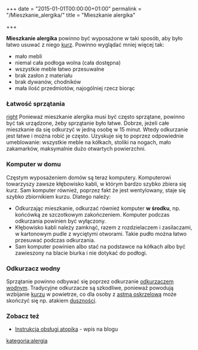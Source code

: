 +++
date = "2015-01-01T00:00:00+01:00"
permalink = "/Mieszkanie_alergika/"
title = "Mieszkanie alergika"

+++

**Mieszkanie alergika** powinno być wyposażone w taki sposób, aby było łatwo usuwać z niego [kurz](/atopedia/Kurz "wikilink"). Powinno wyglądać mniej więcej tak:

-   mało mebli
-   niemal cała podłoga wolna (cała dostępna)
-   wszystkie meble łatwo przesuwalne
-   brak zasłon z materiału
-   brak dywanów, chodników
-   mała ilość przedmiotów, najogólniej rzecz biorąc

### Łatwość sprzątania

[right](/Grafika:mieszkanie_alergika.png "wikilink") Ponieważ mieszkanie alergika musi być często sprzątane, powinno być tak urządzone, żeby sprzątanie było łatwe. Dobrze, jeżeli całe mieszkanie da się odkurzyć w jedną osobę w 15 minut. Wtedy odkurzanie jest łatwe i można robić je często. Uzyskuje się to poprzez odpowiednie umeblowanie: wszystkie meble na kółkach, stoliki na nogach, mało zakamarków, maksymalnie dużo otwartych powierzchni.

### Komputer w domu

Częstym wyposażeniem domów są teraz komputery. Komputerowi towarzyszy zawsze kłębowisko kabli, w którym bardzo szybko zbiera się kurz. Sam komputer również, poprzez fakt że jest wentylowany, staje się szybko zbiornikiem kurzu. Dlatego należy:

-   Odkurzając mieszkanie, odkurzać również komputer **w środku**, np. końcówką ze szczotkowym zakończeniem. Komputer podczas odkurzania powinien być wyłączony.
-   Kłębowisko kabli należy zamknąć, razem z rozdzielaczem i zasilaczami, w kartonowym pudle z wyciętymi otworami. Takie pudło można łatwo przesuwać podczas odkurzania.
-   Sam komputer powinien albo stać na podstawce na kółkach albo być zawieszony na blacie biurka i nie dotykać do podłogi.

### Odkurzacz wodny

Sprzątanie powinno odbywać się poprzez odkurzanie [odkurzaczem wodnym](/atopedia/Odkurzacz_wodny "wikilink"). Tradycyjne odkurzacze są szkodliwe, ponieważ powodują wzbijanie [kurzu](/atopedia/Kurz "wikilink") w powietrze, co dla osoby z [astmą oskrzelową](/atopedia/Astma_oskrzelowa "wikilink") może skończyć się np. atakiem [duszności](/atopedia/duszności "wikilink").

### Zobacz też

-   [Instrukcja obsługi atopika](http://blog.atopowe.pl/2011/06/13/instrukcja-obslugi-atopika-%E2%80%93-czesc-iii/) - wpis na blogu

[kategoria:alergia](/atopedia/kategoria:alergia "wikilink")